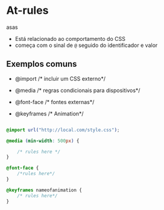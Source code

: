 # At-rules
asas
* Está relacionado ao comportamento do CSS
* começa com o sinal de `@` seguido do identificador e valor

## Exemplos comuns

- @import  /* incluir um CSS externo*/

- @media /* regras condicionais para dispositivos*/

- @font-face /* fontes externas*/

- @keyframes /* Animation*/

```css

@import url("http://local.com/style.css");

@media (min-width: 500px) {

    /* rules here */
}

@font-face {
    /*rules here*/
}

@keyframes nameofanimation {
    /* rules here*/
}